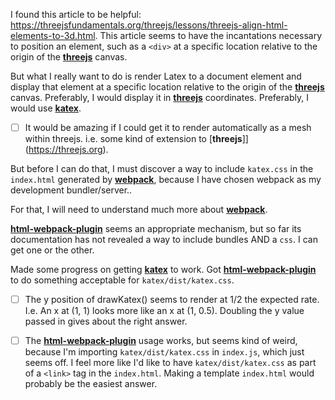 I found this article to be helpful: https://threejsfundamentals.org/threejs/lessons/threejs-align-html-elements-to-3d.html.  This article seems to have the incantations necessary to position an element, such as a `<div>` at a specific location relative to the origin of the [**threejs**](https://threejs.org) canvas.

But what I really want to do is render Latex to a document element and display that element at a specific location relative to the origin of the [**threejs**](https://threejs.org) canvas.  Preferably, I would  display it in [**threejs**](https://threejs.org) coordinates.  Preferably, I would use [**katex**](https://katex.org/).

- [ ] It would be amazing if I could get it to render automatically as a mesh within threejs. i.e. some kind of extension to [**threejs**]](https://threejs.org).

But before I can do that, I must discover a way to include `katex.css`  in the `index.html` generated by [**webpack**](https://webpack.js.org/), because I have chosen webpack as my development bundler/server..

For that, I will need to understand much more about  [**webpack**](https://webpack.js.org/).

[**html-webpack-plugin**](https://github.com/jantimon/html-webpack-plugin) seems an appropriate mechanism, but so far its documentation has not revealed a way to include bundles AND a `css`.  I can get one or the other.

Made some progress on getting [**katex**](https://katex.org/) to work.  Got [**html-webpack-plugin**](https://github.com/jantimon/html-webpack-plugin) to do something acceptable for `katex/dist/katex.css`. 

- [ ] The y position of drawKatex() seems to render at 1/2 the expected rate.  I.e. An x at (1, 1) looks more like an x at (1, 0.5).  Doubling the y value passed in gives about the right answer.

- [ ] The [**html-webpack-plugin**](https://github.com/jantimon/html-webpack-plugin) usage works, but seems kind of weird, because I'm importing `katex/dist/katex.css` in `index.js`, which just seems off.  I feel more like I'd like to have `katex/dist/katex.css` as part of a `<link>` tag in the `index.html`.  Making a template `index.html` would probably be the easiest answer.

   

